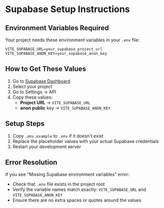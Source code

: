 # Supabase Setup Instructions

## Environment Variables Required

Your project needs these environment variables in your `.env` file:

```
VITE_SUPABASE_URL=your_supabase_project_url
VITE_SUPABASE_ANON_KEY=your_supabase_anon_key
```

## How to Get These Values

1. Go to [Supabase Dashboard](https://app.supabase.com)
2. Select your project
3. Go to Settings → API
4. Copy these values:
   - **Project URL** → `VITE_SUPABASE_URL`
   - **anon public** key → `VITE_SUPABASE_ANON_KEY`

## Setup Steps

1. Copy `.env.example` to `.env` if it doesn't exist
2. Replace the placeholder values with your actual Supabase credentials
3. Restart your development server

## Error Resolution

If you see "Missing Supabase environment variables" error:
- Check that `.env` file exists in the project root
- Verify the variable names match exactly: `VITE_SUPABASE_URL` and `VITE_SUPABASE_ANON_KEY`
- Ensure there are no extra spaces or quotes around the values

